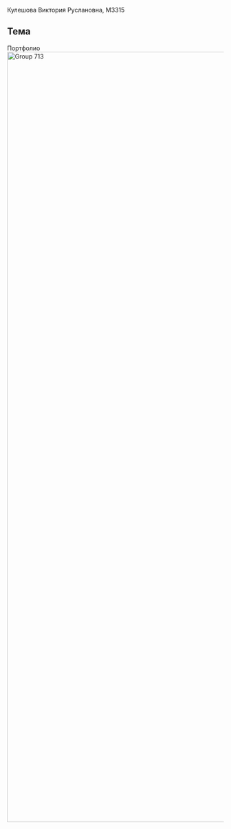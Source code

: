 Кулешова Виктория Руслановна, M3315

## Тема
Портфолио 
<img width="1790" alt="Group 713" src="https://github.com/user-attachments/assets/261772e5-b996-46f0-8346-608f712cfaa5">
